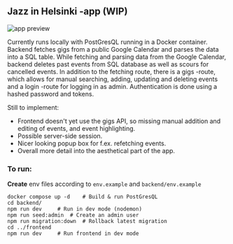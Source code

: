 ## Jazz in Helsinki -app (WIP)

<img src="./img/preview.gif" alt="app preview" />

Currently runs locally with PostGresQL running in a Docker container. Backend fetches gigs from a public Google Calendar and parses the data into a SQL table. While fetching and parsing data from the Google Calendar, backend deletes past events from SQL database as well as scours for cancelled events. In addition to the fetching route, there is a gigs -route, which allows for manual searching, adding, updating and deleting events and a login -route for logging in as admin. Authentication is done using a hashed password and tokens.

Still to implement:
- Frontend doesn't yet use the gigs API, so missing manual addition and editing of events, and event highlighting.
- Possible server-side session.
- Nicer looking popup box for f.ex. refetching events.
- Overall more detail into the aesthetical part of the app.

### To run:

__Create__ env files according to `env.example` and `backend/env.example`

```
docker compose up -d	# Build & run PostGresQL
cd backend/
npm run dev		# Run in dev mode (nodemon)
npm run seed:admin	# Create an admin user
npm run migration:down	# Rollback latest migration
cd ../frontend
npm run dev		# Run frontend in dev mode
```
